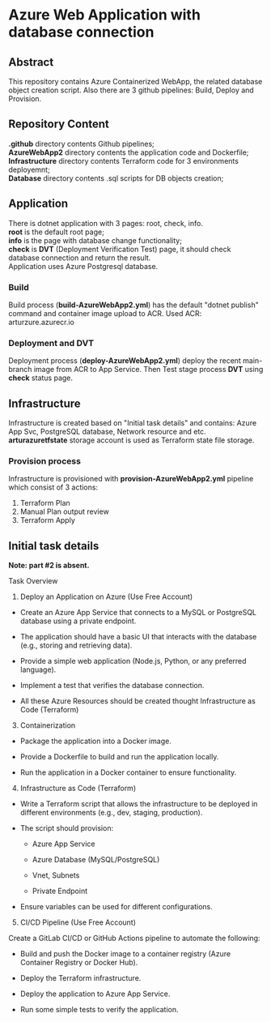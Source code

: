 # Azure Web Application with database connection


## Abstract
This repository contains Azure Containerized WebApp, the related database object creation script. Also there are 3 github pipelines: Build, Deploy and Provision.

## Repository Content
**.github** directory contents Github pipelines;<br>
**AzureWebApp2** directory contents the application code and Dockerfile;<br>
**Infrastructure** directory contents Terraform code for 3 environments deployemnt;<br>
**Database** directory contents .sql scripts for DB objects creation;<br>


## Application
There is dotnet application with 3 pages: root, check, info.<br>
**root** is the default root page;<br>
**info** is the page with database change functionality;<br>
**check** is **DVT** (Deployment Verification Test) page, it should check database connection and return the result.<br>
Application uses Azure Postgresql database.

### Build 
Build process (**build-AzureWebApp2.yml**) has the default "dotnet publish" command and container image upload to ACR.
Used ACR: arturzure.azurecr.io  

### Deployment and DVT
Deployment process (**deploy-AzureWebApp2.yml**) deploy the recent main-branch image from ACR to App Service.
Then Test stage process **DVT** using **check** status page.


## Infrastructure
Infrastructure is created based on "Initial task details" and contains: Azure App Svc, PostgreSQL database, Network resource and etc.<br>
**arturazuretfstate** storage account is used as Terraform state file storage.

### Provision process
Infrastructure is provisioned with **provision-AzureWebApp2.yml** pipeline which consist of 3 actions:<br>
1. Terraform Plan
2. Manual Plan output review
3. Terraform Apply


## Initial task details

**Note: part #2 is absent.**

Task Overview

 

1. Deploy an Application on Azure (Use Free Account)

- Create an Azure App Service that connects to a MySQL or PostgreSQL database using a private endpoint.

- The application should have a basic UI that interacts with the database (e.g., storing and retrieving data).

- Provide a simple web application (Node.js, Python, or any preferred language).

- Implement a test that verifies the database connection.

- All these Azure Resources should be created thought Infrastructure as Code (Terraform)



3. Containerization

- Package the application into a Docker image.

- Provide a Dockerfile to build and run the application locally.

- Run the application in a Docker container to ensure functionality.

 

4. Infrastructure as Code (Terraform)

- Write a Terraform script that allows the infrastructure to be deployed in different environments (e.g., dev, staging, production).

- The script should provision:

    - Azure App Service

    - Azure Database (MySQL/PostgreSQL)

    - Vnet, Subnets

    - Private Endpoint

- Ensure variables can be used for different configurations.

 

5. CI/CD Pipeline (Use Free Account)

Create a GitLab CI/CD or GitHub Actions pipeline to automate the following:

- Build and push the Docker image to a container registry (Azure Container Registry or Docker Hub).

- Deploy the Terraform infrastructure.

- Deploy the application to Azure App Service.

- Run some simple tests to verify the application.


